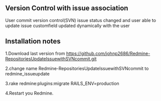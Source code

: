 Version Control with issue association 
---------------------------------

User commit version control(SVN) issue status changed and user able to update issue customfield updated dynamically with the user 


Installation notes
-------------------
1.Download last version from https://github.com/johnp2686/Redmine-RepositoriesUpdateIssuewithSVNcommit.git

2.change name Redmine-RepositoriesUpdateIssuewithSVNcommit to redmine_issueupdate

3.rake redmine:plugins:migrate RAILS_ENV=production

4.Restart you Redmine.
